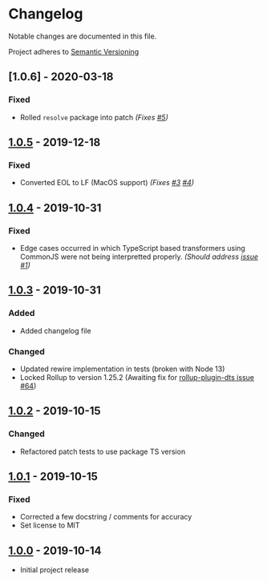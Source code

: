 # Changelog

Notable changes are documented in this file.

Project adheres to [Semantic Versioning](https://semver.org/spec/v2.0.0.html)

## [1.0.6] - 2020-03-18

### Fixed
- Rolled `resolve` package into patch
  _(Fixes [#5](https://github.com/nonara/ts-patch/issues/5))_
  
## [1.0.5] - 2019-12-18

### Fixed
- Converted EOL to LF (MacOS support)
  _(Fixes [#3](https://github.com/nonara/ts-patch/issues/3) [#4](https://github.com/nonara/ts-patch/issues/4))_
  
## [1.0.4] - 2019-10-31

### Fixed
- Edge cases occurred in which TypeScript based transformers using CommonJS were not being interpretted properly. 
  _(Should address [issue #1](https://github.com/nonara/ts-patch/issues/1))_

## [1.0.3] - 2019-10-31

### Added
- Added changelog file

### Changed
- Updated rewire implementation in tests (broken with Node 13)
- Locked Rollup to version 1.25.2 (Awaiting fix for [rollup-plugin-dts issue #64](https://github.com/Swatinem/rollup-plugin-dts/issues/64))

## [1.0.2] - 2019-10-15

### Changed 
- Refactored patch tests to use package TS version

## [1.0.1] - 2019-10-15

### Fixed
- Corrected a few docstring / comments for accuracy
- Set license to MIT

## [1.0.0] - 2019-10-14

- Initial project release

[1.0.5]: https://github.com/nonara/ts-patch/compare/v1.0.4...v1.0.5
[1.0.4]: https://github.com/nonara/ts-patch/compare/v1.0.3...v1.0.4
[1.0.3]: https://github.com/nonara/ts-patch/compare/v1.0.2...v1.0.3
[1.0.2]: https://github.com/nonara/ts-patch/compare/v1.0.1...v1.0.2
[1.0.1]: https://github.com/nonara/ts-patch/compare/v1.0.0...v1.0.1
[1.0.0]: https://github.com/nonara/ts-patch/releases/tag/v1.0.0
